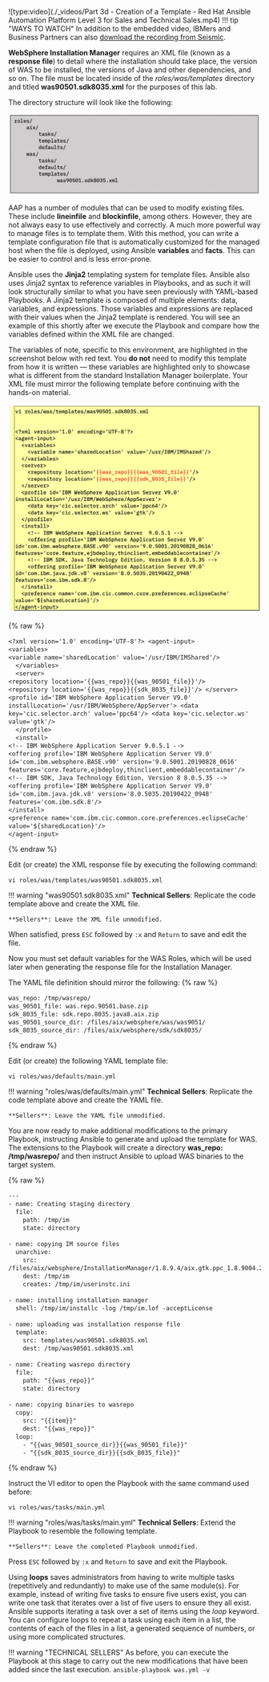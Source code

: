 ![type:video](./_videos/Part 3d - Creation of a Template - Red Hat Ansible Automation Platform Level 3 for Sales and Technical Sales.mp4)
!!! tip "WAYS TO WATCH"
    In addition to the embedded video, IBMers and Business Partners can also <a href="https://ibm.seismic.com/Link/Content/DCJh6Jdm8C8gXG4R2WmT62hc42cB" target="_blank">download the recording from Seismic</a>.

**WebSphere Installation Manager** requires an XML file (known as a **response file**) to detail where the installation should take place, the version of WAS to be installed, the versions of Java and other dependencies, and so on. The file must be located inside of the *roles/was/templates* directory and titled **was90501.sdk8035.xml** for the purposes of this lab.

The directory structure will look like the following:

![](_attachments/part3_figure5.png)

AAP has a number of modules that can be used to modify existing files. These include **lineinfile** and **blockinfile**, among others. However, they are not always easy to use effectively and correctly. A much more powerful way to manage files is to template them. With this method, you can write a template configuration file that is automatically customized for the managed host when the file is deployed, using Ansible **variables** and **facts**. This can be easier to control and is less error-prone.

Ansible uses the **Jinja2** templating system for template files. Ansible also uses Jinja2 syntax to reference variables in Playbooks, and as such it will look structurally similar to what you have seen previously with YAML-based Playbooks. A Jinja2 template is composed of multiple elements: data, variables, and expressions. Those variables and expressions are replaced with their values when the Jinja2 template is rendered. You will see an example of this shortly after we execute the Playbook and compare how the variables defined within the XML file are changed.

The variables of note, specific to this environment, are highlighted in the screenshot below with red text. You **do not** need to modify this template from how it is written — these variables are highlighted only to showcase what is different from the standard Installation Manager boilerplate. Your XML file must mirror the following template before continuing with the hands-on material.

![](_attachments/part3_figure6.png)

{% raw %}
```
<?xml version='1.0' encoding='UTF-8'?> <agent-input>
<variables>
<variable name='sharedLocation' value='/usr/IBM/IMShared'/>
  </variables>
  <server>
<repository location='{{was_repo}}{{was_90501_file}}'/>
<repository location='{{was_repo}}{{sdk_8035_file}}'/> </server>
<profile id='IBM WebSphere Application Server V9.0'
installLocation='/usr/IBM/WebSphere/AppServer'> <data key='cic.selector.arch' value='ppc64'/> <data key='cic.selector.ws' value='gtk'/>
  </profile>
  <install>
<!-- IBM WebSphere Application Server 9.0.5.1 -->
<offering profile='IBM WebSphere Application Server V9.0' id='com.ibm.websphere.BASE.v90' version='9.0.5001.20190828_0616' features='core.feature,ejbdeploy,thinclient,embeddablecontainer'/>
<!-- IBM SDK, Java Technology Edition, Version 8 8.0.5.35 -->
<offering profile='IBM WebSphere Application Server V9.0' id='com.ibm.java.jdk.v8' version='8.0.5035.20190422_0948' features='com.ibm.sdk.8'/>
</install>
<preference name='com.ibm.cic.common.core.preferences.eclipseCache' value='${sharedLocation}'/>
</agent-input>
```
{% endraw %}

Edit (or create) the XML response file by executing the following command:

```
vi roles/was/templates/was90501.sdk8035.xml
```

!!! warning "was90501.sdk8035.xml"
    **Technical Sellers**: Replicate the code template above and create the XML file.

    **Sellers**: Leave the XML file unmodified.

When satisfied, press ```ESC``` followed by ```:x``` and ```Return``` to save and edit the file.

Now you must set default variables for the WAS Roles, which will be used later when generating the response file for the Installation Manager.

The YAML file definition should mirror the following:
{% raw %}
```
was_repo: /tmp/wasrepo/
was_90501_file: was.repo.90501.base.zip
sdk_8035_file: sdk.repo.8035.java8.aix.zip
was_90501_source_dir: /files/aix/websphere/was/was9051/
sdk_8035_source_dir: /files/aix/websphere/sdk/sdk8035/
```
{% endraw %}

Edit (or create) the following YAML template file:
```
vi roles/was/defaults/main.yml
```
!!! warning "roles/was/defaults/main.yml"
    **Technical Sellers**: Replicate the code template above and create the YAML file.

    **Sellers**: Leave the YAML file unmodified.

You are now ready to make additional modifications to the primary Playbook, instructing Ansible to generate and upload the template for WAS. The extensions to the Playbook will create a directory **was_repo: /tmp/wasrepo/** and then instruct Ansible to upload WAS binaries to the target system.

{% raw %}
```
---
- name: Creating staging directory
  file:
    path: /tmp/im
    state: directory

- name: copying IM source files
  unarchive:
    src: /files/aix/websphere/InstallationManager/1.8.9.4/aix.gtk.ppc_1.8.9004.20190423_2015.zip
    dest: /tmp/im
    creates: /tmp/im/userinstc.ini

- name: installing installation manager
  shell: /tmp/im/installc -log /tmp/im.lof -acceptLicense

- name: uploading was installation response file
  template:
    src: templates/was90501.sdk8035.xml
    dest: /tmp/was90501.sdk8035.xml

- name: Creating wasrepo directory
  file:
    path: "{{was_repo}}"
    state: directory

- name: copying binaries to wasrepo
  copy:
    src: "{{item}}"
    dest: "{{was_repo}}"
  loop:
    - "{{was_90501_source_dir}}{{was_90501_file}}"
    - "{{sdk_8035_source_dir}}{{sdk_8035_file}}"

```
{% endraw %}

Instruct the VI editor to open the Playbook with the same command used before:
```
vi roles/was/tasks/main.yml
```

!!! warning "roles/was/tasks/main.yml"
    **Technical Sellers**: Extend the Playbook to resemble the following template.

    **Sellers**: Leave the completed Playbook unmodified.

Press ```ESC``` followed by ```:x``` and ```Return``` to save and exit the Playbook.

Using **loops** saves administrators from having to write multiple tasks (repetitively and redundantly) to make use of the same module(s). For example, instead of writing five tasks to ensure five users exist, you can write one task that iterates over a list of five users to ensure they all exist. Ansible supports iterating a task over a set of items using the *loop* keyword. You can configure loops to repeat a task using each item in a list, the contents of each of the files in a list, a generated sequence of numbers, or using more complicated structures.

!!! warning "TECHNICAL SELLERS"
    As before, you can execute the Playbook at this stage to carry out the new modifications that have been added since the last execution.
    ```
    ansible-playbook was.yml -v
    ```
